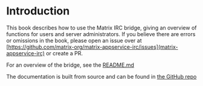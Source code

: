# Introduction

This book describes how to use the Matrix IRC bridge, giving an overview of functions for users and server administrators. If you
believe there are errors or omissions in the book, please open an issue over at [https://github.com/matrix-org/matrix-appservice-irc/issues](matrix-appservice-irc)
or create a PR.

For an overview of the bridge, see the [README.md](https://github.com/matrix-org/matrix-appservice-irc)

The documentation is built from source and can be found in [the GitHub repo](https://github.com/matrix-org/matrix-appservice-irc/tree/develop/docs)
